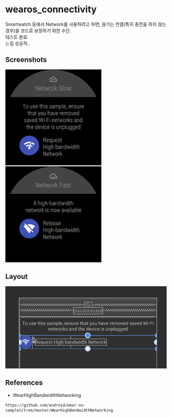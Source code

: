 # wearos_connectivity
Smartwatch 등에서 Network를 사용하려고 하면, 끊기는 연결(특히 충전을 하지 않는 경우)을 코드로 보정하기 위한 수단. <br/>
테스트 완료. <br/>
느낌 성공적..
## Screenshots
<img src='screenshots/screen1.png' width=300px/> <img src='screenshots/screen3.png' width=300px/>

## Layout
<img src='screenshots/layout1.png' width=600px />

## References
* WearHighBandwidthNetworking
```
https://github.com/android/wear-os-samples/tree/master/WearHighBandwidthNetworking
```
